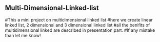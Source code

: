 ## Multi-Dimensional-Linked-list

#This a mini project on multidimensional linked list 
#here we create linear linked list, 2 dimensional and 3 dimensional linked list 
#all the benifits of multidimensional linked are described in presentation part.
#If any mistake than let me know!
